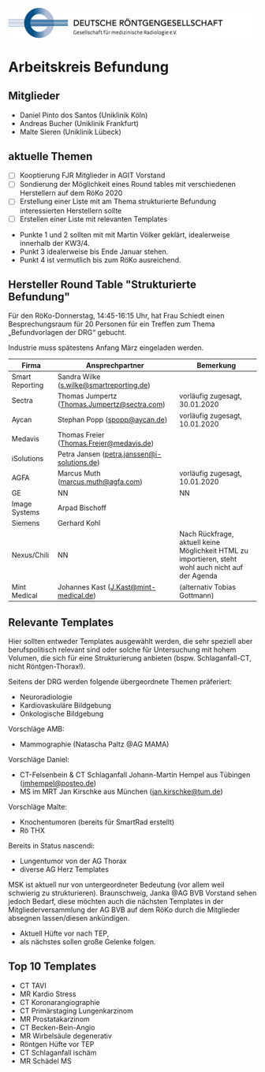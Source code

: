 ![drg logo](./assets/img/logo-drg-links-mitschrift-rgb-300dpi.png)

# Arbeitskreis Befundung

## Mitglieder
- Daniel Pinto dos Santos (Uniklinik Köln)
- Andreas Bucher (Uniklinik Frankfurt)
- Malte Sieren (Uniklinik Lübeck)

## aktuelle Themen

- [ ] Kooptierung FJR Mitglieder in AGIT Vorstand
- [ ] Sondierung der Möglichkeit eines Round tables mit verschiedenen Herstellern auf dem RöKo 2020
- [ ] Erstellung einer Liste mit am Thema strukturierte Befundung interessierten Herstellern
sollte
- [ ] Erstellen einer Liste mit relevanten Templates

- Punkte 1 und 2 sollten mit mit Martin Völker geklärt, idealerweise innerhalb der KW3/4.
- Punkt 3 idealerweise bis Ende Januar stehen.
- Punkt 4 ist vermutlich bis zum RöKo ausreichend.

## Hersteller Round Table "Strukturierte Befundung"

Für den RöKo-Donnerstag, 14:45-16:15 Uhr, hat Frau Schiedt einen Besprechungsraum für 20 Personen für ein Treffen zum Thema „Befundvorlagen der DRG“ gebucht.

Industrie muss spätestens Anfang März eingeladen werden.

Firma | Ansprechpartner | Bemerkung
------------ | ------------- | -------------
Smart Reporting | Sandra Wilke (s.wilke@smartreporting.de) |
Sectra | Thomas Jumpertz (Thomas.Jumpertz@sectra.com) | vorläufig zugesagt, 30.01.2020
Aycan | Stephan Popp (spopp@aycan.de) | vorläufig zugesagt, 10.01.2020
Medavis | Thomas Freier (Thomas.Freier@medavis.de) |
iSolutions | Petra Jansen (petra.janssen@i-solutions.de) |
AGFA | Marcus Muth (marcus.muth@agfa.com) | vorläufig zugesagt, 10.01.2020
GE | NN | NN
Image Systems | Arpad Bischoff |
Siemens | Gerhard Kohl |
Nexus/Chili | NN | Nach Rückfrage, aktuell keine Möglichkeit HTML zu importieren, steht wohl auch  nicht auf der Agenda
Mint Medical | Johannes Kast (J.Kast@mint-medical.de) | (alternativ Tobias Gottmann)

## Relevante Templates

Hier sollten entweder Templates ausgewählt werden, die sehr speziell aber berufspolitisch relevant sind oder solche für Untersuchung mit hohem Volumen, die sich für eine Strukturierung anbieten (bspw. Schlaganfall-CT, nicht Röntgen-Thorax!).

Seitens der DRG werden folgende übergeordnete Themen präferiert:
- Neuroradiologie
- Kardiovaskuläre Bildgebung
- Onkologische Bildgebung

Vorschläge AMB:
- Mammographie (Natascha Paltz @AG MAMA)

Vorschläge Daniel:
- CT-Felsenbein & CT Schlaganfall Johann-Martin Hempel aus Tübingen (jmhempel@posteo.de)
- MS im MRT Jan Kirschke aus München (jan.kirschke@tum.de)

Vorschläge Malte:
- Knochentumoren (bereits für SmartRad erstellt)
- Rö THX

Bereits in Status nascendi:
- Lungentumor von der AG Thorax
- diverse AG Herz Templates

MSK ist aktuell nur von untergeordneter Bedeutung (vor allem weil schwierig zu strukturieren).
Braunschweig, Janka @AG BVB Vorstand sehen jedoch Bedarf, diese möchten auch die nächsten Templates in der Mitgliederversammlung der AG BVB auf dem RöKo durch die Mitglieder absegnen lassen/diesen ankündigen.
- Aktuell Hüfte vor nach TEP,
- als nächstes sollen große Gelenke folgen.

## Top 10 Templates

- CT TAVI
- MR Kardio Stress
- CT Koronarangiographie
- CT Primärstaging Lungenkarzinom
- MR Prostatakarzinom
- CT Becken-Bein-Angio
- MR Wirbelsäule degenerativ
- Röntgen Hüfte vor TEP
- CT Schlaganfall ischäm
- MR Schädel MS
